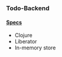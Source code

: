 ### Todo-Backend

#### [Specs](http://www.todobackend.com/specs/index.html?https://shrouded-stream-3826.herokuapp.com/todos)

* Clojure
* Liberator
* In-memory store
